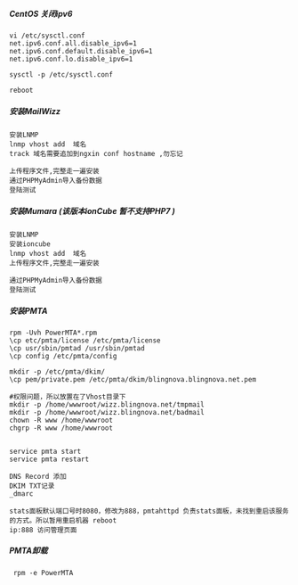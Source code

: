 

##### CentOS 关闭ipv6
```
vi /etc/sysctl.conf
net.ipv6.conf.all.disable_ipv6=1
net.ipv6.conf.default.disable_ipv6=1
net.ipv6.conf.lo.disable_ipv6=1

sysctl -p /etc/sysctl.conf

reboot
```

##### 安装MailWizz
```
安装LNMP 
lnmp vhost add  域名 
track 域名需要追加到ngxin conf hostname ,勿忘记

上传程序文件,完整走一遍安装
通过PHPMyAdmin导入备份数据
登陆测试
```

##### 安装Mumara (该版本ionCube 暂不支持PHP7 )
```
安装LNMP 
安装ioncube
lnmp vhost add  域名 
上传程序文件,完整走一遍安装

通过PHPMyAdmin导入备份数据
登陆测试
```

##### 安装PMTA
```
rpm -Uvh PowerMTA*.rpm
\cp etc/pmta/license /etc/pmta/license
\cp usr/sbin/pmtad /usr/sbin/pmtad
\cp config /etc/pmta/config

mkdir -p /etc/pmta/dkim/
\cp pem/private.pem /etc/pmta/dkim/blingnova.blingnova.net.pem

#权限问题，所以放置在了Vhost目录下
mkdir -p /home/wwwroot/wizz.blingnova.net/tmpmail 
mkdir -p /home/wwwroot/wizz.blingnova.net/badmail
chown -R www /home/wwwroot
chgrp -R www /home/wwwroot


service pmta start
service pmta restart
```

```
DNS Record 添加
DKIM TXT记录
_dmarc
```

```
stats面板默认端口号时8080，修改为888，pmtahttpd 负责stats面板，未找到重启该服务的方式。所以暂用重启机器 reboot
ip:888 访问管理页面
```

##### PMTA卸载
```
 rpm -e PowerMTA
```
